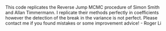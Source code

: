 This code replicates the Reverse Jump MCMC procedure of Simon Smith and Allan Timmermann. I replicate their methods perfectly in coefficients however the detection of the break in the variance is not perfect. Please contact me if you found mistakes or some improvement advice! - Roger Li
